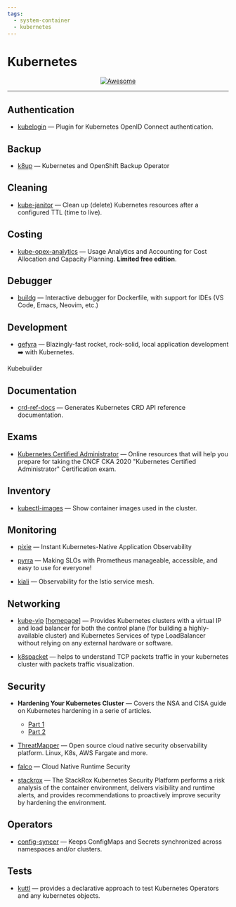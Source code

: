 ```yaml
---
tags:
  - system-container
  - kubernetes
---
```


# Kubernetes

<div align="center">
    <a href="https://awesome.re">
        <img src="https://awesome.re/badge.svg" alt="Awesome">
    </a>
</div>

* * *

## Authentication

- [kubelogin](https://github.com/int128/kubelogin) — Plugin for Kubernetes OpenID Connect authentication.

## Backup

- [k8up](https://github.com/k8up-io/k8up) — Kubernetes and OpenShift Backup Operator

## Cleaning

- [kube-janitor](https://codeberg.org/hjacobs/kube-janitor) — Clean up (delete) Kubernetes resources after a configured TTL (time to live).

## Costing

- [kube-opex-analytics](https://github.com/rchakode/kube-opex-analytics) — Usage Analytics and Accounting for Cost Allocation and Capacity Planning. **Limited free edition**.

## Debugger

- [buildg](https://github.com/ktock/buildg) — Interactive debugger for Dockerfile, with support for IDEs (VS Code, Emacs, Neovim, etc.)

## Development

- [gefyra](https://github.com/gefyrahq/gefyra) — Blazingly-fast rocket, rock-solid, local application development :arrow_right: with Kubernetes.

Kubebuilder

## Documentation

- [crd-ref-docs](https://github.com/elastic/crd-ref-docs) — Generates Kubernetes CRD API reference documentation.

## Exams

- [Kubernetes Certified Administrator](https://github.com/walidshaari/Kubernetes-Certified-Administrator) — Online resources that will help you prepare for taking the CNCF CKA 2020 "Kubernetes Certified Administrator" Certification exam.

## Inventory

- [kubectl-images](https://github.com/chenjiandongx/kubectl-images) — Show container images used in the cluster.

## Monitoring

- [pixie](https://github.com/pixie-io/pixie) — Instant Kubernetes-Native Application Observability

- [pyrra](https://github.com/pyrra-dev/pyrra) — Making SLOs with Prometheus manageable, accessible, and easy to use for everyone!

- [kiali](https://github.com/kiali/kiali) — Observability for the Istio service mesh.

## Networking

- [kube-vip](https://github.com/kube-vip/kube-vip) [[homepage](https://kube-vip.chipzoller.dev/)] — Provides Kubernetes clusters with a virtual IP and load balancer for both the control plane (for building a highly-available cluster) and Kubernetes Services of type LoadBalancer without relying on any external hardware or software.

- [k8spacket](https://github.com/k8spacket/k8spacket) — helps to understand TCP packets traffic in your kubernetes cluster with packets traffic visualization.

## Security

- **Hardening Your Kubernetes Cluster** — Covers the NSA and CISA guide on Kubernetes hardening in a serie of articles.
  - [Part 1](https://blog.gitguardian.com/hardening-your-k8-pt-1/)
  - [Part 2](https://blog.gitguardian.com/hardening-your-k8s-pt-2/)

- [ThreatMapper](https://github.com/deepfence/ThreatMapper) — Open source cloud native security observability platform. Linux, K8s, AWS Fargate and more.

- [falco](https://github.com/falcosecurity/falco) — Cloud Native Runtime Security

- [stackrox](https://github.com/stackrox/stackrox) — The StackRox Kubernetes Security Platform performs a risk analysis of the container environment, delivers visibility and runtime alerts, and provides recommendations to proactively improve security by hardening the environment.

## Operators

- [config-syncer](https://github.com/kubeops/config-syncer) — Keeps ConfigMaps and Secrets synchronized across namespaces and/or clusters.

## Tests

- [kuttl](https://github.com/kudobuilder/kuttl) — provides a declarative approach to test Kubernetes Operators and any kubernetes objects.
